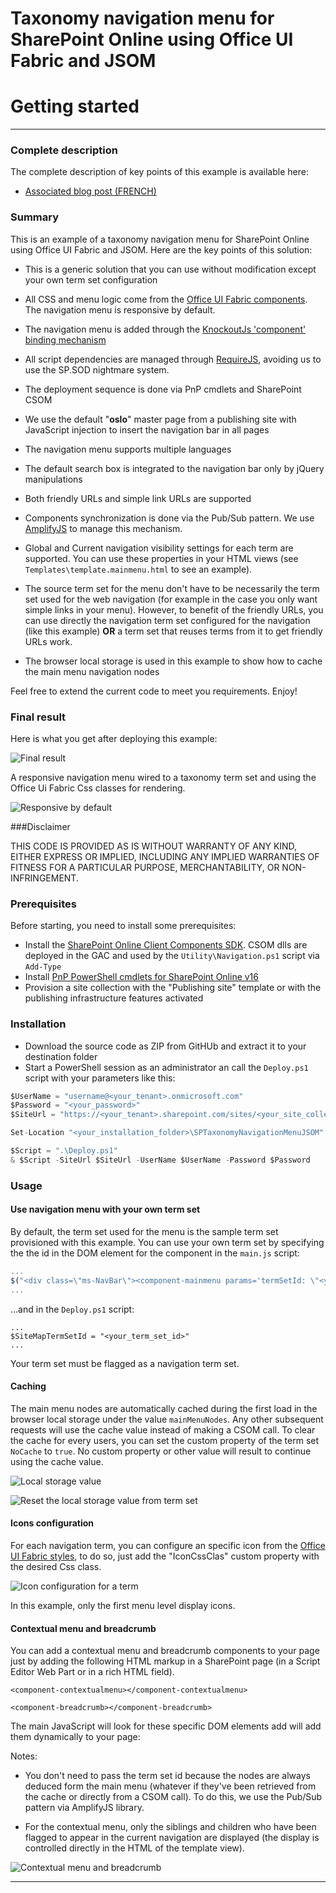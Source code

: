 # Taxonomy navigation menu for SharePoint Online using Office UI Fabric and JSOM

# Getting started

----------

### Complete description

The complete description of key points of this example is available here:

- [Associated blog post (FRENCH)](http://thecollaborationcorner.com/2016/02/09/creer-un-menu-de-navigation-par-taxonomie-pour-sharepoint-online-en-utilisant-jsom-et-office-ui-fabric)

### Summary

This is an example of a taxonomy navigation menu for SharePoint Online using Office UI Fabric and JSOM. Here are the key points of this solution:

- This is a generic solution that you can use without modification except your own term set configuration

- All CSS and menu logic come from the [Office UI Fabric components](http://dev.office.com/fabric/components). The navigation menu is responsive by default.
 
- The navigation menu is added through the [KnockoutJs 'component' binding mechanism](http://knockoutjs.com/documentation/component-binding.html)

- All script dependencies are managed through [RequireJS](http://requirejs.org/), avoiding us to use the SP.SOD nightmare system.

- The deployment sequence is done via PnP cmdlets and SharePoint CSOM

- We use the default "**oslo**" master page from a publishing site with JavaScript injection to insert the navigation bar in all pages

- The navigation menu supports multiple languages

- The default search box is integrated to the navigation bar only by jQuery manipulations

- Both friendly URLs and simple link URLs are supported 

- Components synchronization is done via the Pub/Sub pattern. We use [AmplifyJS](http://amplifyjs.com/) to manage this mechanism.

- Global and Current navigation visibility settings for each term are supported. You can use these properties in your HTML views (see `Templates\template.mainmenu.html` to see an example).

- The source term set for the menu don't have to be necessarily the term set used for the web navigation (for example in the case you only want simple links in your menu). However, to benefit of the friendly URLs, you can use directly the navigation term set configured for the navigation (like this example) **OR** a term set that reuses terms from it to get friendly URLs work.

- The browser local storage is used in this example to show how to cache the main menu navigation nodes

Feel free to extend the current code to meet you requirements. Enjoy!

### Final result
Here is what you get after deploying this example:

![Final result](http://thecollaborationcorner.com/wp-content/uploads/2016/02/final_taxonomy_menu.png)

A responsive navigation menu wired to a taxonomy term set and using the Office Ui Fabric Css classes for rendering.

![Responsive by default](http://thecollaborationcorner.com/wp-content/uploads/2016/02/final_taxonomy_menu_responsive.png)

###Disclaimer

THIS CODE IS PROVIDED AS IS WITHOUT WARRANTY OF ANY KIND, EITHER EXPRESS OR IMPLIED, INCLUDING ANY IMPLIED WARRANTIES OF FITNESS FOR A PARTICULAR PURPOSE, MERCHANTABILITY, OR NON-INFRINGEMENT.

### Prerequisites

Before starting, you need to install some prerequisites:

- Install the [SharePoint Online Client Components SDK](https://www.microsoft.com/en-ca/download/details.aspx?id=42038). CSOM dlls are deployed in the GAC and used by the `Utility\Navigation.ps1` script via `Add-Type`
- Install [PnP PowerShell cmdlets for SharePoint Online v16](https://github.com/OfficeDev/PnP-PowerShell/tree/master/Binaries)
- Provision a site collection with the "Publishing site" template or with the publishing infrastructure features activated

### Installation

- Download the source code as ZIP from GitHUb and extract it to your destination folder
- Start a PowerShell session as an administrator an call the `Deploy.ps1` script with your parameters like this:

```csharp
$UserName = "username@<your_tenant>.onmicrosoft.com"
$Password = "<your_password>"
$SiteUrl = "https://<your_tenant>.sharepoint.com/sites/<your_site_collection>"

Set-Location "<your_installation_folder>\SPTaxonomyNavigationMenuJSOM"

$Script = ".\Deploy.ps1" 
& $Script -SiteUrl $SiteUrl -UserName $UserName -Password $Password

```

### Usage

#### Use navigation menu with your own term set

By default, the term set used for the menu is the sample term set provisioned with this example. You can use your own term set by specifying the the id in the DOM element for the component in the `main.js` script:

```javascript
...
$("<div class=\"ms-NavBar\"><component-mainmenu params='termSetId: \"<your_termset_id>\"'></component-mainmenu></div>").insertBefore(tableRow);
...
```

...and in the `Deploy.ps1` script:
```
...
$SiteMapTermSetId = "<your_term_set_id>"
...
```
Your term set must be flagged as a navigation term set.

#### Caching

The main menu nodes are automatically cached during the first load in the browser local storage under the value `mainMenuNodes`. Any other subsequent requests will use the cache value instead of making a CSOM call. To clear the cache for every users, you can set the custom property of the term set `NoCache` to `true`. No custom property or other value will result to continue using the cache value.

![Local storage value](http://thecollaborationcorner.com/wp-content/uploads/2016/02/final_local_storage2.png)

![Reset the local storage value from term set](http://thecollaborationcorner.com/wp-content/uploads/2016/02/final_nocache.png)

#### Icons configuration

For each navigation term, you can configure an specific icon from the [Office UI Fabric styles](http://dev.office.com/fabric/styles), to do so, just add the "IconCssClas" custom property with the desired Css class. 

![Icon configuration for a term](http://thecollaborationcorner.com/wp-content/uploads/2016/02/icon_configuration.png)

In this example, only the first menu level display icons.

#### Contextual menu and breadcrumb

You can add a contextual menu and breadcrumb components to your page just by adding the following HTML markup in a SharePoint page (in a Script Editor Web Part or in a rich HTML field).

`<component-contextualmenu></component-contextualmenu>`

`<component-breadcrumb></component-breadcrumb>`

The main JavaScript will look for these specific DOM elements add will add them dynamically to your page:

Notes:

- You don't need to pass the term set id because the nodes are always deduced form the main menu (whatever if they've been retrieved from the cache or directly from a CSOM call). To do this, we use the Pub/Sub pattern via AmplifyJS library.

- For the contextual menu, only the siblings and children who have been flagged to appear in the current navigation are displayed (the display is controlled directly in the HTML of the template view).

![Contextual menu and breadcrumb](http://thecollaborationcorner.com/wp-content/uploads/2016/02/final_contextual_and_breadcrumb.png)

----------
